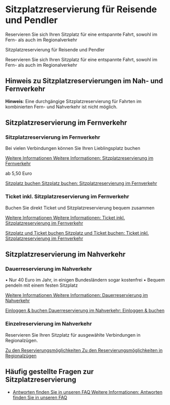 Sitzplatzreservierung für Reisende und Pendler
==========

Reservieren Sie sich Ihren Sitzplatz für eine entspannte Fahrt, sowohl im Fern- als auch im Regionalverkehr

Sitzplatzreservierung für Reisende und Pendler

Reservieren Sie sich Ihren Sitzplatz für eine entspannte Fahrt, sowohl im Fern- als auch im Regionalverkehr

Hinweis zu Sitzplatzreservierungen im Nah- und Fernverkehr
----------

**Hinweis**: Eine durchgängige Sitzplatzreservierung für Fahrten im kombinierten Fern- und Nahverkehr ist nicht möglich.

Sitzplatzreservierung im Fernverkehr
----------

### Sitzplatzreservierung im Fernverkehr  ###

 Bei vielen Verbindungen können Sie Ihren Lieblingsplatz buchen

[Weitere Informationen Weitere Informationen: Sitzplatzreservierung im Fernverkehr](https://www.bahn.de/angebot/zusatzticket/sitzplatzreservierung/sitzplatzreservierung-fernverkehr-nur-sitzplatz)

ab 5,50 Euro

[Sitzplatz buchen Sitzplatz buchen: Sitzplatzreservierung im Fernverkehr](https://www.bahn.de/buchung/intern/start#?STS=true&AR=true&VM=00%2C01%2C02)

### Ticket inkl. Sitzplatzreservierung im Fernverkehr  ###

 Buchen Sie direkt Ticket und Sitzplatzreservierung bequem zusammen

[Weitere Informationen Weitere Informationen: Ticket inkl. Sitzplatzreservierung im Fernverkehr](https://www.bahn.de/angebot/zusatzticket/sitzplatzreservierung/sitzplatzreservierung-fernverkehr)

[Sitzplatz und Ticket buchen Sitzplatz und Ticket buchen: Ticket inkl. Sitzplatzreservierung im Fernverkehr](https://www.bahn.de/buchung/intern/start#?RW=true)

Sitzplatzreservierung im Nahverkehr
----------

### Dauerreservierung im Nahverkehr ###

• Nur 40 Euro im Jahr, in einigen Bundesländern sogar kostenfrei
• Bequem pendeln mit einem festen Sitzplatz

[Weitere Informationen Weitere Informationen: Dauerreservierung im Nahverkehr](https://www.bahn.de/angebot/zusatzticket/sitzplatzreservierung/sitzplatzreservierung-db-regio)

[Einloggen & buchen Dauerreservierung im Nahverkehr: Einloggen & buchen](https://www.mein-sitzplatz-regio.de/#/login)

### Einzelreservierung im Nahverkehr ###

Reservieren Sie Ihren Sitzplatz für ausgewählte Verbindungen in Regionalzügen.

[Zu den Reservierungsmöglichkeiten Zu den Reservierungsmöglichkeiten in Regionalzügen](https://regional.bahn.de/service/sitzplatzreservierung-in-regionalzuegen)

Häufig gestellte Fragen zur Sitzplatzreservierung
----------

* [Antworten finden Sie in unseren FAQ Weitere Informationen: Antworten finden Sie in unseren FAQ](https://bahn.de/faq/pk/angebot/sitzplatzreservierung)
